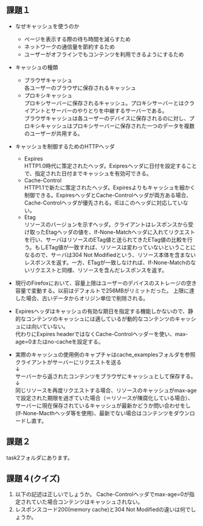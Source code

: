 ## 課題１
- なぜキャッシュを使うのか
  - ページを表示する際の待ち時間を減らすため
  - ネットワークの通信量を節約するため
  - ユーザーがオフラインでもコンテンツを利用できるようにするため
- キャッシュの種類
  - ブラウザキャッシュ  
    各ユーザーのブラウザに保存されるキャッシュ
  - プロキシキャッシュ  
    プロキシサーバーに保存されるキャッシュ。プロキシサーバーとはクライアントとサーバーのやりとりを中継するサーバーである。  
    ブラウザキャッシュは各ユーザーのデバイスに保存されるのに対し、プロキシキャッシュはプロキシサーバーに保存された一つのデータを複数のユーザーが共用する。

- キャッシュを制御するためのHTTPヘッダ
  - Expires  
    HTTP1.0時代に策定されたヘッダ。Exipresヘッダに日付を設定することで、指定された日付までキャッシュを有効可できる。
  - Cache-Control  
    HTTP1.1で新たに策定されたヘッダ。Expiresよりもキャッシュを細かく制御できる。ExpiresヘッダとCache-Controlヘッダが両方ある場合、Cache-Controlヘッダが優先される。IEはこのヘッダに対応していない。
  - Etag  
    リソースのバージョンを示すヘッダ。クライアントはレスポンスから受け取ったEtagヘッダの値を、If-None-Matchヘッダに入れてリクエストを行い、サーバはリソースのETag値と送られてきたETag値の比較を行う。もしETag値が一致すれば、リソースは変わっていないということになるので、サーバは304 Not Modifiedという、リソース本体を含まないレスポンスを返す。一方、ETagが一致しなければ、If-None-Matchのないリクエストと同様、リソースを含んだレスポンスを返す。

- 現行のFirefoxにおいて、容量上限はユーザーのデバイスのストレージの空き容量で変動する。以前はデフォルトで256MBがリミットだった。
  上限に達した場合、古いデータからオリジン単位で削除される。

- Expiresヘッダはキャッシュの有効な期日を指定する機能しかないので、静的なコンテンツのキャッシュには適しているが動的なコンテンツのキャッシュには向いていない。  
  代わりにExpires headerではなくCache-Controlヘッダーを使い、max-age=0またはno-cacheを設定する。


- 実際のキャッシュの使用例のキャプチャはcache_examplesフォルダを参照
  クライアントがサーバーにリクエストを送る  
  ↓  
  サーバーから返されたコンテンツをブラウザにキャッシュとして保存する。  
  ↓  
  同じリソースを再度リクエストする場合、リソースのキャッシュがmax-ageで設定された期限を過ぎていた場合（＝リソースが陳腐化している場合）、  
  サーバーに現在保存されているキャッシュが最新かどうか問い合わせをし(If-None-Macthヘッダ等を使用)、最新でない場合はコンテンツをダウンロードし直す。

## 課題２
task2フォルダにあります。

## 課題４(クイズ)
  1. 以下の記述は正しいでしょうか。
    Cache-Controlヘッダでmax-age=0が指定されていた場合コンテンツはキャッシュされない。
  2. レスポンスコード200(memory cache)と304 Not Modifiedの違いは何でしょうか。

